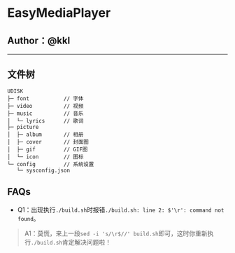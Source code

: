 # EasyMediaPlayer
## Author：@kkl

---

## 文件树

```
UDISK
├─ font           // 字体
├─ video          // 视频
├─ music          // 音乐
│  └─ lyrics      // 歌词
├─ picture
│  ├─ album       // 相册
│  ├─ cover       // 封面图
│  ├─ gif         // GIF图
│  └─ icon        // 图标
└─ config         // 系统设置
   └─ sysconfig.json
```



## FAQs

- Q1：出现执行`./build.sh`时报错`./build.sh: line 2: $'\r': command not found`。

> A1：莫慌，来上一段`sed -i 's/\r$//' build.sh`即可，这时你重新执行`./build.sh`肯定解决问题啦！
